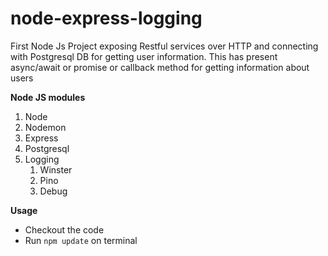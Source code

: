# node-express-logging
First Node Js Project exposing Restful services over HTTP and connecting with Postgresql DB for getting user information. This has present async/await or promise or callback method for getting information about users

****Node JS modules****
1. Node
1. Nodemon
1. Express
1. Postgresql
1. Logging
    1. Winster
    1. Pino
    1. Debug
    
****Usage****
* Checkout the code
* Run `npm update` on terminal
